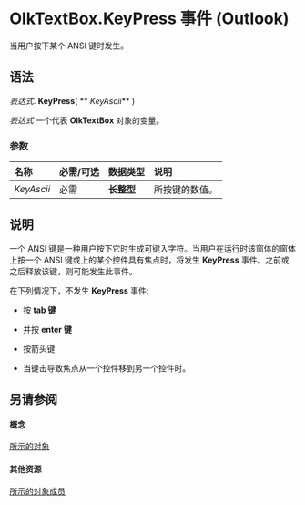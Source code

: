 
# OlkTextBox.KeyPress 事件 (Outlook)

当用户按下某个 ANSI 键时发生。


## 语法

 _表达式_. **KeyPress**( ** _KeyAscii_** )

 _表达式_ 一个代表 **OlkTextBox** 对象的变量。


### 参数



|**名称**|**必需/可选**|**数据类型**|**说明**|
|:-----|:-----|:-----|:-----|
| _KeyAscii_|必需|**长整型**|所按键的数值。|

## 说明

一个 ANSI 键是一种用户按下它时生成可键入字符。当用户在运行时该窗体的窗体上按一个 ANSI 键或上的某个控件具有焦点时，将发生 **KeyPress** 事件。之前或之后释放该键，则可能发生此事件。

在下列情况下，不发生 **KeyPress** 事件:


- 按 **tab 键**
    
- 并按 **enter 键**
    
- 按箭头键
    
- 当键击导致焦点从一个控件移到另一个控件时。
    



## 另请参阅


#### 概念


[所示的对象](8c9438bf-e20a-2f70-90ac-097cf09594ca.md)
#### 其他资源


[所示的对象成员](f4a5f9ea-15f7-164e-d7ca-77a0842105c8.md)